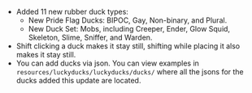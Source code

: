- Added 11 new rubber duck types:
  - New Pride Flag Ducks: BIPOC, Gay, Non-binary, and Plural.
  - New Duck Set: Mobs, including Creeper, Ender, Glow Squid, Skeleton, Slime, Sniffer, and Warden.
- Shift clicking a duck makes it stay still, shifting while placing it also makes it stay still.
- You can add ducks via json. You can view examples in `resources/luckyducks/luckyducks/ducks/` where all the jsons for the ducks added this update are located.

